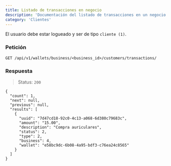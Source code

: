 ```yaml
---
title: Listado de transacciones en negocio
description: 'Documentación del listado de transacciones en un negocio. '
category: 'Clientes'
---
```

<alert type="warning">

El usuario debe estar logueado y ser de tipo `cliente (1)`.

</alert>

### Petición

<code-block label="Bash" active>

```
GET /api/v1/wallets/business/<business_id>/customers/transactions/
```
</code-block>

### Respuesta

> Status: `200`

<code-block label="Bash" active>

```
{
  "count": 1,
  "next": null,
  "previous": null,
  "results": [
    {
      "uuid": "7d47cd18-92c0-4c13-a068-6d380c79683c",
      "amount": "15.00",
      "description": "Compra auriculares",
      "status": 2,
      "type": 2,
      "business": 4,
      "wallet": "e58bc9dc-6b08-4a95-bdf3-c76ea24c8565"
    }
  ]
}
```
</code-block>
